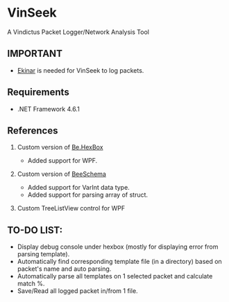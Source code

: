 # VinSeek
A Vindictus Packet Logger/Network Analysis Tool

## IMPORTANT
- [Ekinar](https://github.com/Henrimn/Ekinar) is needed for VinSeek to log packets.

## Requirements
- .NET Framework 4.6.1

## References
1. Custom version of [Be.HexBox](https://sourceforge.net/projects/hexbox/)
	* Added support for WPF.

2. Custom version of [BeeSchema](https://github.com/Michael-Kelley/BeeSchema)
	* Added support for VarInt data type.
	* Added support for parsing array of struct.

3. Custom TreeListView control for WPF

## TO-DO LIST:
- Display debug console under hexbox (mostly for displaying error from parsing template).
- Automatically find corresponding template file (in a directory) based on packet's name and auto parsing.
- Automatically parse all templates on 1 selected packet and calculate match %.
- Save/Read all logged packet in/from 1 file.
